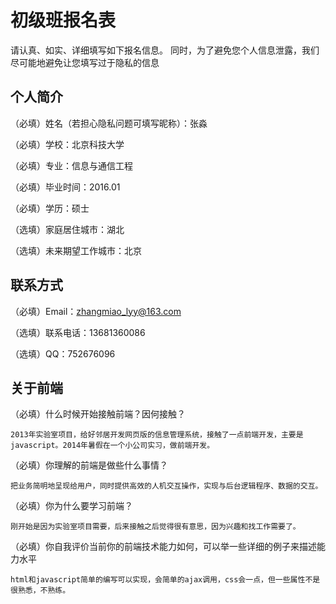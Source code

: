 # 初级班报名表

请认真、如实、详细填写如下报名信息。
同时，为了避免您个人信息泄露，我们尽可能地避免让您填写过于隐私的信息

## 个人简介

（必填）姓名（若担心隐私问题可填写昵称）：张淼

（必填）学校：北京科技大学

（必填）专业：信息与通信工程

（必填）毕业时间：2016.01

（必填）学历：硕士

（选填）家庭居住城市：湖北

（选填）未来期望工作城市：北京


## 联系方式

（必填）Email：zhangmiao_lyy@163.com

（选填）联系电话：13681360086

（选填）QQ：752676096


## 关于前端

（必填）什么时候开始接触前端？因何接触？
    
    2013年实验室项目，给好邻居开发网页版的信息管理系统，接触了一点前端开发，主要是javascript。2014年暑假在一个小公司实习，做前端开发。
    

（必填）你理解的前端是做些什么事情？
    
    把业务简明地呈现给用户，同时提供高效的人机交互操作，实现与后台逻辑程序、数据的交互。


（必填）你为什么要学习前端？
    
    刚开始是因为实验室项目需要，后来接触之后觉得很有意思，因为兴趣和找工作需要了。


（必填）你自我评价当前你的前端技术能力如何，可以举一些详细的例子来描述能力水平
    
    html和javascript简单的编写可以实现，会简单的ajax调用，css会一点，但一些属性不是很熟悉，不熟练。

